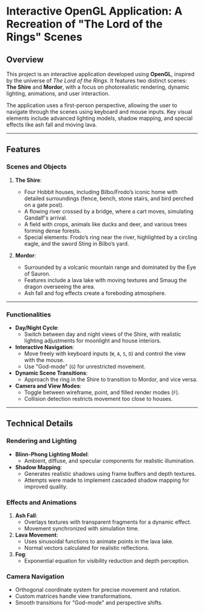 # Interactive OpenGL Application: A Recreation of "The Lord of the Rings" Scenes

## Overview

This project is an interactive application developed using **OpenGL**, inspired by the universe of *The Lord of the Rings*. It features two distinct scenes: **The Shire** and **Mordor**, with a focus on photorealistic rendering, dynamic lighting, animations, and user interaction.

The application uses a first-person perspective, allowing the user to navigate through the scenes using keyboard and mouse inputs. Key visual elements include advanced lighting models, shadow mapping, and special effects like ash fall and moving lava.

---

## Features

### Scenes and Objects
1. **The Shire**:
   - Four Hobbit houses, including Bilbo/Frodo’s iconic home with detailed surroundings (fence, bench, stone stairs, and bird perched on a gate post).
   - A flowing river crossed by a bridge, where a cart moves, simulating Gandalf's arrival.
   - A field with crops, animals like ducks and deer, and various trees forming dense forests.
   - Special elements: Frodo’s ring near the river, highlighted by a circling eagle, and the sword Sting in Bilbo’s yard.

2. **Mordor**:
   - Surrounded by a volcanic mountain range and dominated by the Eye of Sauron.
   - Features include a lava lake with moving textures and Smaug the dragon overseeing the area.
   - Ash fall and fog effects create a foreboding atmosphere.

---

### Functionalities
- **Day/Night Cycle**:
  - Switch between day and night views of the Shire, with realistic lighting adjustments for moonlight and house interiors.
- **Interactive Navigation**:
  - Move freely with keyboard inputs (`W`, `A`, `S`, `D`) and control the view with the mouse.
  - Use "God-mode" (`G`) for unrestricted movement.
- **Dynamic Scene Transitions**:
  - Approach the ring in the Shire to transition to Mordor, and vice versa.
- **Camera and View Modes**:
  - Toggle between wireframe, point, and filled render modes (`F`).
  - Collision detection restricts movement too close to houses.

---

## Technical Details

### Rendering and Lighting
- **Blinn-Phong Lighting Model**:
  - Ambient, diffuse, and specular components for realistic illumination.
- **Shadow Mapping**:
  - Generates realistic shadows using frame buffers and depth textures.
  - Attempts were made to implement cascaded shadow mapping for improved quality.

### Effects and Animations
1. **Ash Fall**:
   - Overlays textures with transparent fragments for a dynamic effect.
   - Movement synchronized with simulation time.
2. **Lava Movement**:
   - Uses sinusoidal functions to animate points in the lava lake.
   - Normal vectors calculated for realistic reflections.
3. **Fog**:
   - Exponential equation for visibility reduction and depth perception.

### Camera Navigation
- Orthogonal coordinate system for precise movement and rotation.
- Custom matrices handle view transformations.
- Smooth transitions for "God-mode" and perspective shifts.

